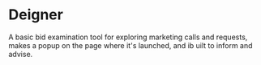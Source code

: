 # Deigner
A basic bid examination tool for exploring marketing calls and requests, makes a popup on the page where it's launched, and ib uilt to inform and advise.
